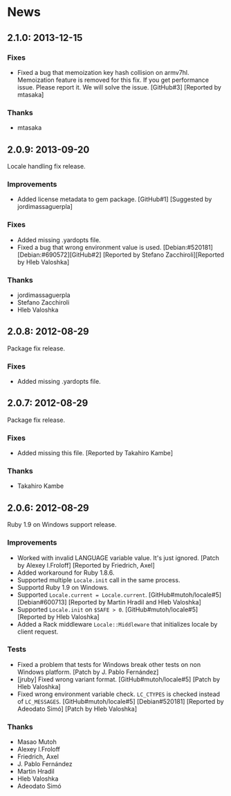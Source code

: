 # News

## <a id="2-1-0">2.1.0</a>: 2013-12-15

### Fixes

  * Fixed a bug that memoization key hash collision on armv7hl.
    Memoization feature is removed for this fix. If you get
    performance issue. Please report it. We will solve the issue.
    [GitHub#3] [Reported by mtasaka]

### Thanks

  * mtasaka

## <a id="2-0-9">2.0.9</a>: 2013-09-20

Locale handling fix release.

### Improvements

  * Added license metadata to gem package.
    [GitHub#1] [Suggested by jordimassaguerpla]

### Fixes

  * Added missing .yardopts file.
  * Fixed a bug that wrong environment value is used.
    [Debian:#520181][Debian:#690572][GitHub#2]
    [Reported by Stefano Zacchiroli][Reported by Hleb Valoshka]

### Thanks

  * jordimassaguerpla
  * Stefano Zacchiroli
  * Hleb Valoshka

## <a id="2-0-8">2.0.8</a>: 2012-08-29

Package fix release.

### Fixes

  * Added missing .yardopts file.

## <a id="2-0-7">2.0.7</a>: 2012-08-29

Package fix release.

### Fixes

  * Added missing this file. [Reported by Takahiro Kambe]

### Thanks

  * Takahiro Kambe

## <a id="2-0-6">2.0.6</a>: 2012-08-29

Ruby 1.9 on Windows support release.

### Improvements

  * Worked with invalid LANGUAGE variable value. It's just
    ignored. [Patch by Alexey l.Froloff] [Reported by Friedrich, Axel]
  * Added workaround for Ruby 1.8.6.
  * Supported multiple `Locale.init` call in the same process.
  * Supportd Ruby 1.9 on Windows.
  * Supported `Locale.current = Locale.current`.
    [GitHub#mutoh/locale#5] [Debian#600713]
    [Reported by Martin Hradil and Hleb Valoshka]
  * Supported `Locale.init` on `$SAFE > 0`.
    [GitHub#mutoh/locale#5] [Reported by Hleb Valoshka]
  * Added a Rack middleware `Locale::Middleware` that initializes locale by
    client request.

### Tests

  * Fixed a problem that tests for Windows break other tests on non
    Windows platform. [Patch by J. Pablo Fernández]
  * [jruby] Fixed wrong variant format.
    [GitHub#mutoh/locale#5] [Patch by Hleb Valoshka]
  * Fixed wrong environment variable check. `LC_CTYPES` is checked
    instead of `LC_MESSAGES`.
    [GitHub#mutoh/locale#5] [Debian#520181]
    [Reported by Adeodato Simó] [Patch by Hleb Valoshka]

### Thanks

  * Masao Mutoh
  * Alexey l.Froloff
  * Friedrich, Axel
  * J. Pablo Fernández
  * Martin Hradil
  * Hleb Valoshka
  * Adeodato Simó
